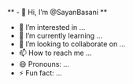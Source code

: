 ** - 👋 Hi, I’m @SayanBasani **
- 👀 I’m interested in ...
- 🌱 I’m currently learning ...
- 💞️ I’m looking to collaborate on ...
- 📫 How to reach me ...
- 😄 Pronouns: ...
- ⚡ Fun fact: ...

<!---
SayanBasani/SayanBasani is a ✨ special ✨ repository because its `README.md` (this file) appears on your GitHub profile.
You can click the Preview link to take a look at your changes.
--->
